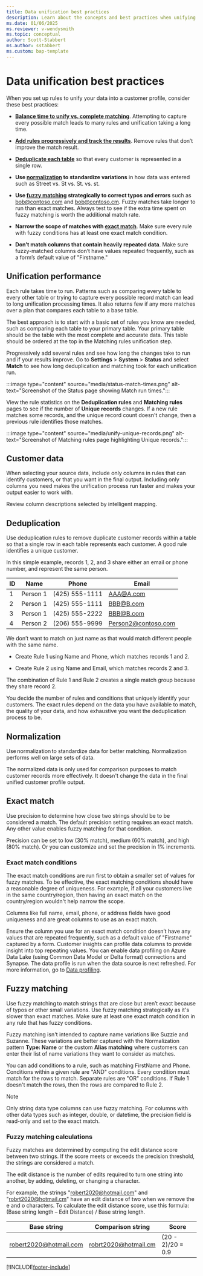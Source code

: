 ```yaml
---
title: Data unification best practices
description: Learn about the concepts and best practices when unifying data in Customer Insights - Data.
ms.date: 01/06/2025
ms.reviewer: v-wendysmith
ms.topic: conceptual
author: Scott-Stabbert
ms.author: sstabbert
ms.custom: bap-template
---
```


# Data unification best practices

When you set up rules to unify your data into a customer profile, consider these best practices:

- [**Balance time to unify vs. complete matching**](#unification-performance). Attempting to capture every possible match leads to many rules and unification taking a long time.

- [**Add rules progressively and track the results**](#unification-performance). Remove rules that don’t improve the match result.

- [**Deduplicate each table**](#deduplication) so that every customer is represented in a single row.

- **Use [normalization](#normalization) to standardize variations** in how data was entered such as Street vs. St vs. St. vs. st.

- **Use [fuzzy matching](#fuzzy-matching) strategically to correct typos and errors** such as bob@contoso.com and bob@contoso.cm. Fuzzy matches take longer to run than exact matches. Always test to see if the extra time spent on fuzzy matching is worth the additional match rate.

- **Narrow the scope of matches with [exact match](#exact-match)**. Make sure every rule with fuzzy conditions has at least one exact match condition.

- **Don’t match columns that contain heavily repeated data**. Make sure fuzzy-matched columns don’t have values repeated frequently, such as a form’s default value of "Firstname."

## Unification performance

Each rule takes time to run. Patterns such as comparing every table to every other table or trying to capture every possible record match can lead to long unification processing times. It also returns few if any more matches over a plan that compares each table to a base table.  

The best approach is to start with a basic set of rules you know are needed, such as comparing each table to your primary table. Your primary table should be the table with the most complete and accurate data. This table should be ordered at the top in the Matching rules unification step.  

Progressively add several rules and see how long the changes take to run and if your results improve. Go to **Settings** > **System** > **Status** and select **Match** to see how long deduplication and matching took for each unification run.

:::image type="content" source="media/status-match-times.png" alt-text="Screenshot of the Status page showing Match run times.":::

View the rule statistics on the **Deduplication rules** and **Matching rules** pages to see if the number of **Unique records** changes. If a new rule matches some records, and the unique record count doesn't change, then a previous rule identifies those matches.

:::image type="content" source="media/unify-unique-records.png" alt-text="Screenshot of Matching rules page highlighting Unique records.":::

## Customer data

When selecting your source data, include only columns in rules that can identify customers, or that you want in the final output. Including only columns you need makes the unification process run faster and makes your output easier to work with.

Review column descriptions selected by intelligent mapping.

## Deduplication

Use deduplication rules to remove duplicate customer records within a table so that a single row in each table represents each customer. A good rule identifies a unique customer.

In this simple example, records 1, 2, and 3 share either an email or phone number, and represent the same person.

|ID  |Name |Phone |Email |
|----|-----|------|------|
|1 |Person 1 |(425) 555-1111 |AAA@A.com |
|2 |Person 1 |(425) 555-1111 |BBB@B.com |
|3 |Person 1 |(425) 555-2222 |BBB@B.com |
|4 |Person 2 |(206) 555-9999 |Person2@contoso.com|

We don’t want to match on just name as that would match different people with the same name.

- Create Rule 1 using Name and Phone, which matches records 1 and 2.

- Create Rule 2 using Name and Email, which matches records 2 and 3.

The combination of Rule 1 and Rule 2 creates a single match group because they share record 2.

You decide the number of rules and conditions that uniquely identify your customers. The exact rules depend on the data you have available to match, the quality of your data, and how exhaustive you want the deduplication process to be.

## Normalization

Use normalization to standardize data for better matching. Normalization performs well on large sets of data.

The normalized data is only used for comparison purposes to match customer records more effectively. It doesn't change the data in the final unified customer profile output.

## Exact match

Use precision to determine how close two strings should be to be considered a match. The default precision setting requires an exact match. Any other value enables fuzzy matching for that condition.

Precision can be set to low (30% match), medium (60% match), and high (80% match). Or you can customize and set the precision in 1% increments.

### Exact match conditions

The exact match conditions are run first to obtain a smaller set of values for fuzzy matches. To be effective, the exact matching conditions should have a reasonable degree of uniqueness. For example, if all your customers live in the same country/region, then having an exact match on the country/region wouldn't help narrow the scope.

Columns like full name, email, phone, or address fields have good uniqueness and are great columns to use as an exact match. 

Ensure the column you use for an exact match condition doesn’t have any values that are repeated frequently, such as a default value of "Firstname" captured by a form. Customer insights can profile data columns to provide insight into top repeating values. You can enable data profiling on Azure Data Lake (using Common Data Model or Delta format) connections and Synapse. The data profile is run when the data source is next refreshed. For more information, go to [Data profiling](data-sources.md#data-profiling).

## Fuzzy matching

Use fuzzy matching to match strings that are close but aren’t exact because of typos or other small variations. Use fuzzy matching strategically as it's slower than exact matches. Make sure at least one exact match condition in any rule that has fuzzy conditions.  

Fuzzy matching isn't intended to capture name variations like Suzzie and Suzanne. These variations are better captured with the Normalization pattern **Type: Name** or the custom **Alias matching** where customers can enter their list of name variations they want to consider as matches.

You can add conditions to a rule, such as matching FirstName and Phone. Conditions within a given rule are "AND" conditions. Every condition must match for the rows to match. Separate rules are "OR" conditions. If Rule 1 doesn't match the rows, then the rows are compared to Rule 2.

> [!NOTE]
> Only string data type columns can use fuzzy matching. For columns with other data types such as integer, double, or datetime, the precision field is read-only and set to the exact match.

### Fuzzy matching calculations

Fuzzy matches are determined by computing the edit distance score between two strings. If the score meets or exceeds the precision threshold, the strings are considered a match.

The edit distance is the number of edits required to turn one string into another, by adding, deleting, or changing a character.

For example, the strings "robert2020@hotmail.com" and "robrt2020@hotmail.cm" have an edit distance of two when we remove the e and o characters. To calculate the edit distance score, use this formula: (Base string length – Edit Distance) / Base string length.

|Base string |Comparison string |Score |
|----|-----|------|
|robert2020@hotmail.com |robrt2020@hotmail.cm |(20 - 2)/20 = 0.9 |


[!INCLUDE[footer-include](includes/footer-banner.md)]
